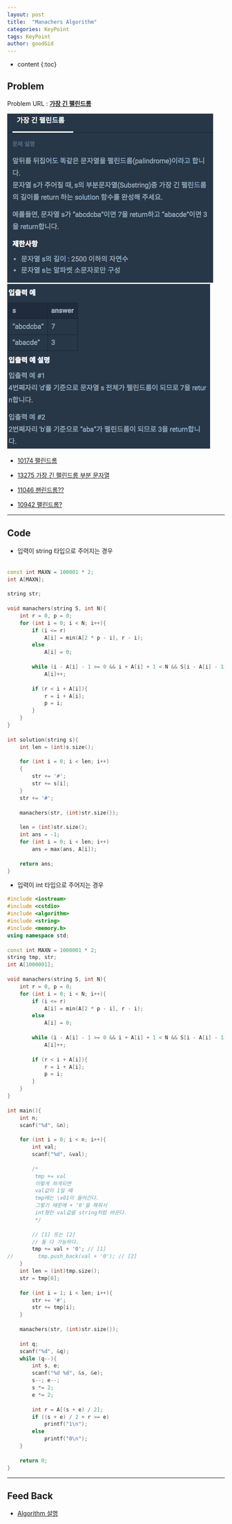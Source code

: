 ```yaml
---
layout: post
title:  "Manachers Algorithm"
categories: KeyPoint
tags: KeyPoint
author: goodGid
---
```

* content
{:toc}


## Problem 
Problem URL : **[가장 긴 팰린드롬](https://programmers.co.kr/learn/courses/30/lessons/12904)**



![](/assets/img/algorithm/manachers_1.png)
![](/assets/img/algorithm/manachers_2.png)





* [10174 팰린드롬](https://www.acmicpc.net/problem/10174)

* [13275 가장 긴 팰린드롬 부분 문자열]({{site.url}}/BOJ-13275/)

* [11046 팬린드롬??](https://www.acmicpc.net/problem/11046)

* [10942 팰린드롬?]({{site.url}}/BOJ-10942/)










---




## Code


* 입력이 string 타입으로 주어지는 경우


``` cpp

const int MAXN = 100001 * 2;
int A[MAXN];

string str;

void manachers(string S, int N){
    int r = 0, p = 0;
    for (int i = 0; i < N; i++){
        if (i <= r)
            A[i] = min(A[2 * p - i], r - i);
        else
            A[i] = 0;
        
        while (i - A[i] - 1 >= 0 && i + A[i] + 1 < N && S[i - A[i] - 1] == S[i + A[i] + 1])
            A[i]++;
        
        if (r < i + A[i]){
            r = i + A[i];
            p = i;
        }
    }
}

int solution(string s){
    int len = (int)s.size();
    
    for (int i = 0; i < len; i++)
    {
        str += '#';
        str += s[i];
    }
    str += '#';
    
    manachers(str, (int)str.size());
    
    len = (int)str.size();
    int ans = -1;
    for (int i = 0; i < len; i++)
        ans = max(ans, A[i]);
    
    return ans;
}

```




* 입력이 int 타입으로 주어지는 경우


``` cpp
#include <iostream>
#include <cstdio>
#include <algorithm>
#include <string>
#include <memory.h>
using namespace std;

const int MAXN = 1000001 * 2;
string tmp, str;
int A[1000001];

void manachers(string S, int N){
    int r = 0, p = 0;
    for (int i = 0; i < N; i++){
        if (i <= r)
            A[i] = min(A[2 * p - i], r - i);
        else
            A[i] = 0;
        
        while (i - A[i] - 1 >= 0 && i + A[i] + 1 < N && S[i - A[i] - 1] == S[i + A[i] + 1])
            A[i]++;
        
        if (r < i + A[i]){
            r = i + A[i];
            p = i;
        }
    }
}

int main(){
    int n;
    scanf("%d", &n);
    
    for (int i = 0; i < n; i++){
        int val;
        scanf("%d", &val);
        
        /*
         tmp += val
         이렇게 하게되면
         val값이 1일 때
         tmp에는 \x01이 들어간다.
         그렇기 때문에 + '0'을 해줘서
         int형인 val값을 string처럼 바꾼다.
         */
        
        // [1] 또는 [2]
        // 둘 다 가능하다.
        tmp += val + '0'; // [1]
//        tmp.push_back(val + '0'); // [2]
    }
    int len = (int)tmp.size();
    str = tmp[0];
    
    for (int i = 1; i < len; i++){
        str += '#';
        str += tmp[i];
    }
    
    manachers(str, (int)str.size());
    
    int q;
    scanf("%d", &q);
    while (q--){
        int s, e;
        scanf("%d %d", &s, &e);
        s--; e--;
        s *= 2;
        e *= 2;
        
        int r = A[(s + e) / 2];
        if ((s + e) / 2 + r >= e)
            printf("1\n");
        else
            printf("0\n");
    }
    
    return 0;
}
```

---

## Feed Back 

* [Algorithm 설명](http://www.crocus.co.kr/1075)
